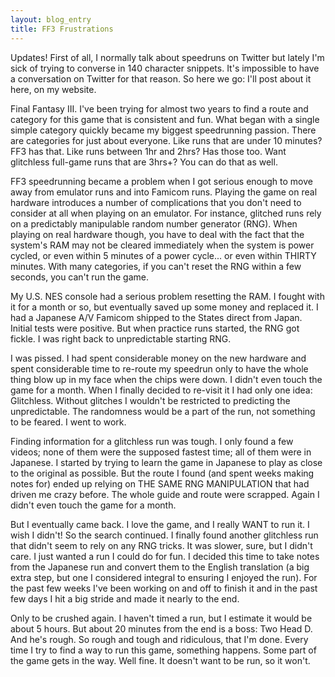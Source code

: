 ```yaml
---
layout: blog_entry
title: FF3 Frustrations
---
```

Updates! First of all, I normally talk about speedruns on Twitter but lately I'm sick of trying to converse in 140 character snippets. It's impossible to have a conversation on Twitter for that reason. So here we go: I'll post about it here, on my website.

Final Fantasy III. I've been trying for almost two years to find a route and category for this game that is consistent and fun. What began with a single simple category quickly became my biggest speedrunning passion. There are categories for just about everyone. Like runs that are under 10 minutes? FF3 has that. Like runs between 1hr and 2hrs? Has those too. Want glitchless full-game runs that are 3hrs+? You can do that as well.

FF3 speedrunning became a problem when I got serious enough to move away from emulator runs and into Famicom runs. Playing the game on real hardware introduces a number of complications that you don't need to consider at all when playing on an emulator. For instance, glitched runs rely on a predictably manipulable random number generator (RNG). When playing on real hardware though, you have to deal with the fact that the system's RAM may not be cleared immediately when the system is power cycled, or even within 5 minutes of a power cycle... or even within THIRTY minutes. With many categories, if you can't reset the RNG within a few seconds, you can't run the game.

My U.S. NES console had a serious problem resetting the RAM. I fought with it for a month or so, but eventually saved up some money and replaced it. I had a Japanese A/V Famicom shipped to the States direct from Japan. Initial tests were positive. But when practice runs started, the RNG got fickle. I was right back to unpredictable starting RNG.

I was pissed. I had spent considerable money on the new hardware and spent considerable time to re-route my speedrun only to have the whole thing blow up in my face when the chips were down. I didn't even touch the game for a month. When I finally decided to re-visit it I had only one idea: Glitchless. Without glitches I wouldn't be restricted to predicting the unpredictable. The randomness would be a part of the run, not something to be feared. I went to work.

Finding information for a glitchless run was tough. I only found a few videos; none of them were the supposed fastest time; all of them were in Japanese. I started by trying to learn the game in Japanese to play as close to the original as possible. But the route I found (and spent weeks making notes for) ended up relying on THE SAME RNG MANIPULATION that had driven me crazy before. The whole guide and route were scrapped. Again I didn't even touch the game for a month.

But I eventually came back. I love the game, and I really WANT to run it. I wish I didn't! So the search continued. I finally found another glitchless run that didn't seem to rely on any RNG tricks. It was slower, sure, but I didn't care. I just wanted a run I could do for fun. I decided this time to take notes from the Japanese run and convert them to the English translation (a big extra step, but one I considered integral to ensuring I enjoyed the run). For the past few weeks I've been working on and off to finish it and in the past few days I hit a big stride and made it nearly to the end.

Only to be crushed again. I haven't timed a run, but I estimate it would be about 5 hours. But about 20 minutes from the end is a boss: Two Head D. And he's rough. So rough and tough and ridiculous, that I'm done. Every time I try to find a way to run this game, something happens. Some part of the game gets in the way. Well fine. It doesn't want to be run, so it won't.